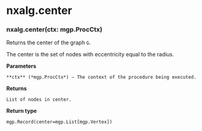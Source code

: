 # nxalg.center


### nxalg.center(ctx: mgp.ProcCtx)
Returns the center of the graph `G`.

The center is the set of nodes with eccentricity equal to the radius.


**Parameters**

    **ctx** (*mgp.ProcCtx*) – The context of the procedure being executed.



**Returns**

    List of nodes in center.



**Return type**

    mgp.Record(center=mgp.List[mgp.Vertex])
